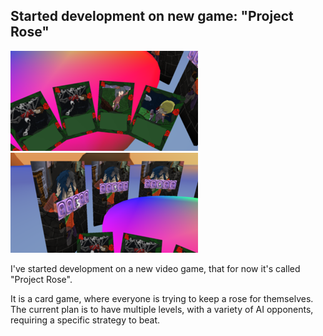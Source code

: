 ## Started development on new game: "Project Rose"

![Project Rose announcement screenshot 1](/images/news/project_rose-announce-1.png "Project Rose work in progress footage 1")
![Project Rose announcement screenshot 2](/images/news/project_rose-announce-2.png "Project Rose work in progress footage 2")

I've started development on a new video game, that for now it's called "Project Rose".

It is a card game, where everyone is trying to keep a rose for themselves. The current plan is to have multiple levels, with a variety of AI opponents, requiring a specific strategy to beat.
